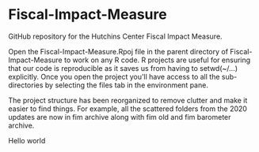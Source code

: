 # Fiscal-Impact-Measure
GitHub repository for the Hutchins Center Fiscal Impact Measure.

Open the Fiscal-Impact-Measure.Rpoj file in the parent directory of Fiscal-Impact-Measure to work on any R code. R projects are useful for ensuring that our code is reproducible as it saves us from having to setwd(~/...) explicitly. Once you open the project you'll have access to all the sub-directories by selecting the files tab in the environment pane. 

The project structure has been reorganized to remove clutter and make it easier to find things. For example, all the scattered folders from the 2020 updates are now in fim archive along with fim old and fim barometer archive. 

Hello world

